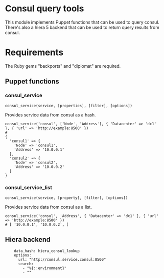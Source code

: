 Consul query tools
==================

This module implements Puppet functions that can be used to query consul. There's also a hiera 5 backend that can be used to return query results from consul.

Requirements
============

The Ruby gems "backports" and "diplomat" are required.

Puppet functions
----------------

### consul_service

`consul_service(service, [properties], [filter], [options])`

Provides service data from consul as a hash.

```
consul_service('consul', ['Node', 'Address'], { 'Datacenter' => 'dc1' }, { 'url' => 'http://example:8500' })
#
{
  'consul1' => {
    'Node' => 'consul1',
    'Address' => '10.0.0.1'
  },
  'consul2' => {
    'Node' => 'consul2',
    'Address' => '10.0.0.2'
  }
}
```



### consul_service_list

`consul_service(service, [property], [filter], [options])`

Provides service data from consul as a list.

```
consul_service('consul', 'Address', { 'Datacenter' => 'dc1' }, { 'url' => 'http://example:8500' })
# [ '10.0.0.1', '10.0.0.2', ]
```

Hiera backend
-------------

```  - name: "Consul"
    data_hash: hiera_consul_lookup
    options:
      url: "http://consul.service.consul:8500"
      search:
        - "%{::environment}"
        - ""
```
